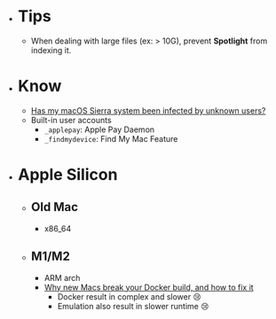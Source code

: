 - # Tips
	- When dealing with large files (ex: > 10G), prevent **Spotlight** from indexing it.
- # Know
	- [Has my macOS Sierra system been infected by unknown users?](https://superuser.com/questions/1159758/has-my-macos-sierra-system-been-infected-by-unknown-users)
	- Built-in user accounts
		- `_applepay`: Apple Pay Daemon
		- `_findmydevice`: Find My Mac Feature
- # Apple Silicon
	- ## Old Mac
		- x86_64
	- ## M1/M2
		- ARM arch
		- [Why new Macs break your Docker build, and how to fix it](https://pythonspeed.com/articles/docker-build-problems-mac/)
			- Docker result in complex and slower 😢
			- Emulation also result in slower runtime 😢